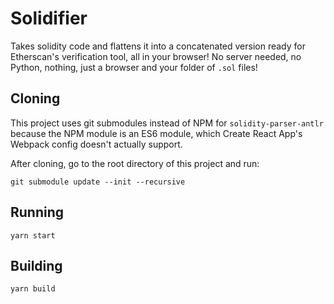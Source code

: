 # Solidifier

Takes solidity code and flattens it into a concatenated version ready for Etherscan's verification tool, all in your browser! No server needed, no Python, nothing, just a browser and your folder of `.sol` files!

## Cloning

This project uses git submodules instead of NPM for `solidity-parser-antlr` because the NPM module is an ES6 module, which Create React App's Webpack config doesn't actually support.

After cloning, go to the root directory of this project and run:

```
git submodule update --init --recursive
```

## Running

```
yarn start
```

## Building

```
yarn build
```
